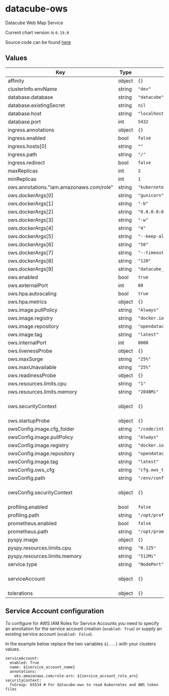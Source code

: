 # datacube-ows

Datacube Web Map Service

Current chart version is `0.19.0`

Source code can be found [here](https://www.opendatacube.org/documentation)

## Values

| Key | Type | Default | Description |
|-----|------|---------|-------------|
| affinity | object | `{}` |  |
| clusterInfo.envName | string | `"dev"` |  |
| database.database | string | `"datacube"` |  |
| database.existingSecret | string | `nil` |  |
| database.host | string | `"localhost"` |  |
| database.port | int | `5432` |  |
| ingress.annotations | object | `{}` |  |
| ingress.enabled | bool | `false` |  |
| ingress.hosts[0] | string | `""` |  |
| ingress.path | string | `"/"` |  |
| ingress.redirect | bool | `false` |  |
| maxReplicas | int | `2` |  |
| minReplicas | int | `1` |  |
| ows.annotations."iam.amazonaws.com/role" | string | `"kubernetes-wms"` |  |
| ows.dockerArgs[0] | string | `"gunicorn"` |  |
| ows.dockerArgs[1] | string | `"-b"` |  |
| ows.dockerArgs[2] | string | `"0.0.0.0:8000"` |  |
| ows.dockerArgs[3] | string | `"-w"` |  |
| ows.dockerArgs[4] | string | `"4"` |  |
| ows.dockerArgs[5] | string | `"--keep-alive"` |  |
| ows.dockerArgs[6] | string | `"50"` |  |
| ows.dockerArgs[7] | string | `"--timeout"` |  |
| ows.dockerArgs[8] | string | `"120"` |  |
| ows.dockerArgs[9] | string | `"datacube_ows.wsgi"` |  |
| ows.enabled | bool | `true` |  |
| ows.externalPort | int | `80` |  |
| ows.hpa.autoscaling | bool | `true` |  |
| ows.hpa.metrics | object | `{}` |  |
| ows.image.pullPolicy | string | `"Always"` |  |
| ows.image.registry | string | `"docker.io"` |  |
| ows.image.repository | string | `"opendatacube/ows"` |  |
| ows.image.tag | string | `"latest"` |  |
| ows.internalPort | int | `8000` |  |
| ows.livenessProbe | object | `{}` |  |
| ows.maxSurge | string | `"25%"` |  |
| ows.maxUnavailable | string | `"25%"` |  |
| ows.readinessProbe | object | `{}` |  |
| ows.resources.limits.cpu | string | `"1"` |  |
| ows.resources.limits.memory | string | `"2048Mi"` |  |
| ows.securityContext | object | `{}` | Deployment level security context |
| ows.startupProbe | object | `{}` |  |
| owsConfig.image.cfg_folder | string | `"/code/integration_tests/cfg"` |  |
| owsConfig.image.pullPolicy | string | `"Always"` |  |
| owsConfig.image.registry | string | `"docker.io"` |  |
| owsConfig.image.repository | string | `"opendatacube/ows"` |  |
| owsConfig.image.tag | string | `"latest"` |  |
| owsConfig.ows_cfg | string | `"cfg.ows_test_cfg.ows_cfg"` |  |
| owsConfig.path | string | `"/env/config"` |  |
| owsConfig.securityContext | object | `{}` | Container level security context |
| profiling.enabled | bool | `false` |  |
| profiling.path | string | `"/opt/profiling/"` |  |
| prometheus.enabled | bool | `false` |  |
| prometheus.path | string | `"/opt/prometheus/"` |  |
| pyspy.image | object | `{}` |  |
| pyspy.resources.limits.cpu | string | `"0.125"` |  |
| pyspy.resources.limits.memory | string | `"512Mi"` |  |
| service.type | string | `"NodePort"` |  |
| serviceAccount | object | `{}` | See configuration below |
| tolerations | object | `{}` |  |

## Service Account configuration
To configure for AWS IAM Roles for Service Accounts you need to specify an annotation for the service account creation (`enabled: True`) or supply an existing service account (`enabled: False`).

In the example below replace the two variables `${...}` with your clusters values.

```
serviceAccount:
  enabled: True
  name: ${service_account_name}
  annotations:
    eks.amazonaws.com/role-arn: ${service_account_role_arn}
securityContext:
  fsGroup: 65534 # For datacube-ows to read Kubernetes and AWS token files
```
